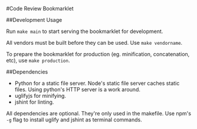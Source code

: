 #Code Review Bookmarklet

##Development Usage

Run `make main` to start serving the  bookmarklet for development.

All vendors must be built before they can be used. Use `make vendorname`.

To prepare the bookmarklet for production (eg. minification, concatenation, etc), use `make production`.

##Dependencies

* Python for a static file server. Node's static file server caches static files. Using python's HTTP server is a work around.
* uglifyjs for minifying.
* jshint for linting.

All dependencies are optional. They're only used in the makefile. Use npm's `-g` flag to install uglify and jshint as terminal commands. 
